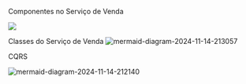 Componentes no Serviço de Venda

[![](https://mermaid.ink/img/pako:eNqVVO9q2zAQfxWhUtgggW0ZW-vBoLGTNLCM0o59mL0PmnVKxGTJSHLa0PRp9qEP0EfIi-0c5Y_dZZT4i3V3v_ud7neS7mluONCInp6S-D2ZoKFIl3yBOf57EUkkm1pWMMKBxKYojQbtwZFXN2DncvVo6sB30Jy51yQ3BRk4L5XJdKYxr5yRb0mmCX4X6UTm1rh_0n6Sbvcz6aex0d4apcA2YpvcNSROmzWvrMnBOVbgfoKDTYPRSkpaSdcwlQ6rrPHAJTftEoP0GkrjpF89Wflf1DAdowbY3upx9ccQOTSGtwCjUDQH0q_q1BDr17FlPEM1ly9Wipvgy3TEPNyyxaE-k2Noh3swubgaL8k4XW-_NnYbxaMQpugIZpKvqycXArliziUgcNC7WQmpVHQCb8VH0evU2v6G6KTX2667t5L7WfSuvPv0jMNtJAoEmH7Gfx1FYEOnxi62HG_EmRBHccgwSC-N3pII-JDnR5HAnQermdoynItz9qIWO6kvSiVzprkhzAVOvF5SczmXvGKqHjU0CuIR2yjX3AYerv1MWoH4IDw56B00NG0Fhk2hWpHRQaLLnSYt9_gZDe3QAmzBJMcH6L5GZtTPoICMRrjkIFilfEYz_YBQVnlzs9A5jbytoEOtqaYzGgmmHFpVyfGObJ6rnbdk-ocxexsvAzY3CU_e-uV7-AueG7Bn?type=png)](https://mermaid.live/edit#pako:eNqVVO9q2zAQfxWhUtgggW0ZW-vBoLGTNLCM0o59mL0PmnVKxGTJSHLa0PRp9qEP0EfIi-0c5Y_dZZT4i3V3v_ud7neS7mluONCInp6S-D2ZoKFIl3yBOf57EUkkm1pWMMKBxKYojQbtwZFXN2DncvVo6sB30Jy51yQ3BRk4L5XJdKYxr5yRb0mmCX4X6UTm1rh_0n6Sbvcz6aex0d4apcA2YpvcNSROmzWvrMnBOVbgfoKDTYPRSkpaSdcwlQ6rrPHAJTftEoP0GkrjpF89Wflf1DAdowbY3upx9ccQOTSGtwCjUDQH0q_q1BDr17FlPEM1ly9Wipvgy3TEPNyyxaE-k2Noh3swubgaL8k4XW-_NnYbxaMQpugIZpKvqycXArliziUgcNC7WQmpVHQCb8VH0evU2v6G6KTX2667t5L7WfSuvPv0jMNtJAoEmH7Gfx1FYEOnxi62HG_EmRBHccgwSC-N3pII-JDnR5HAnQermdoynItz9qIWO6kvSiVzprkhzAVOvF5SczmXvGKqHjU0CuIR2yjX3AYerv1MWoH4IDw56B00NG0Fhk2hWpHRQaLLnSYt9_gZDe3QAmzBJMcH6L5GZtTPoICMRrjkIFilfEYz_YBQVnlzs9A5jbytoEOtqaYzGgmmHFpVyfGObJ6rnbdk-ocxexsvAzY3CU_e-uV7-AueG7Bn)



Classes do Serviço de Venda
![mermaid-diagram-2024-11-14-213057](https://github.com/user-attachments/assets/da044252-1e49-403b-97c7-1d05a7a85a5d)


CQRS

![mermaid-diagram-2024-11-14-212140](https://github.com/user-attachments/assets/f69b2b76-0bbb-4d57-a917-729398f1d8d4)

